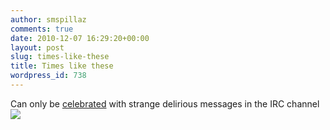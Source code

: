 ```yaml
---
author: smspillaz
comments: true
date: 2010-12-07 16:29:20+00:00
layout: post
slug: times-like-these
title: Times like these
wordpress_id: 738
---
```


Can only be [celebrated](http://www.youtube.com/watch?v=8-UV5pMxWC4) with strange delirious messages in the IRC channel
[![](http://smspillaz.files.wordpress.com/2010/12/moments-like-these.png)](http://smspillaz.files.wordpress.com/2010/12/moments-like-these.png)
